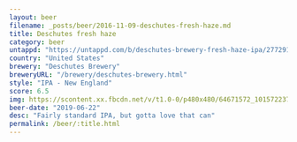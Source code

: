 ```yaml
---
layout: beer
filename: _posts/beer/2016-11-09-deschutes-fresh-haze.md
title: Deschutes fresh haze
category: beer
untappd: "https://untappd.com/b/deschutes-brewery-fresh-haze-ipa/2772910"
country: "United States"
brewery: "Deschutes Brewery"
breweryURL: "/brewery/deschutes-brewery.html"
style: "IPA - New England"
score: 6.5
img: https://scontent.xx.fbcdn.net/v/t1.0-0/p480x480/64671572_10157223732423745_4109441313156366336_n.jpg?_nc_cat=105&_nc_oc=AQnD-VDMcZN_Qt5aSZk7nJrOkaaJKT9AK7oRCpZAW26nAc5bW1M56Izmo5BUxHoKaZQ&_nc_ht=scontent.xx&oh=41c971ff0172a8351a1713d1011e729b&oe=5DC292CA
beer-date: "2019-06-22"
desc: "Fairly standard IPA, but gotta love that can"
permalink: /beer/:title.html
---
```

